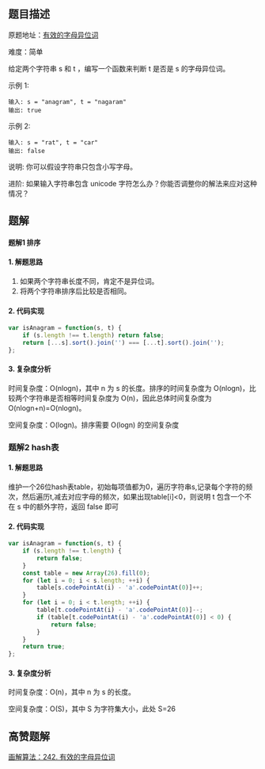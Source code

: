 ## 题目描述

原题地址：[有效的字母异位词](https://leetcode-cn.com/problems/valid-anagram/)

难度：简单

给定两个字符串 s 和 t ，编写一个函数来判断 t 是否是 s 的字母异位词。

示例 1:
```
输入: s = "anagram", t = "nagaram"
输出: true
```
示例 2:
```
输入: s = "rat", t = "car"
输出: false
```
说明:
你可以假设字符串只包含小写字母。

进阶:
如果输入字符串包含 unicode 字符怎么办？你能否调整你的解法来应对这种情况？

## 题解
#### 题解1 排序
#### 1. 解题思路
1. 如果两个字符串长度不同，肯定不是异位词。
2. 将两个字符串排序后比较是否相同。

#### 2. 代码实现
```js
var isAnagram = function(s, t) {
    if (s.length !== t.length) return false;
    return [...s].sort().join('') === [...t].sort().join('');
};
```

#### 3. 复杂度分析
时间复杂度：O(nlogn)，其中 n 为 s 的长度。排序的时间复杂度为 O(nlogn)，比较两个字符串是否相等时间复杂度为 O(n)，因此总体时间复杂度为 O(nlogn+n)=O(nlogn)。

空间复杂度：O(logn)。排序需要 O(logn) 的空间复杂度

### 题解2 hash表
#### 1. 解题思路
维护一个26位hash表table，初始每项值都为0，遍历字符串s,记录每个字符的频次，然后遍历t,减去对应字母的频次，如果出现table[i]<0，则说明 t 包含一个不在 s 中的额外字符，返回 false 即可

#### 2. 代码实现
```js
var isAnagram = function(s, t) {
    if (s.length !== t.length) {
        return false;
    }
    const table = new Array(26).fill(0);
    for (let i = 0; i < s.length; ++i) {
        table[s.codePointAt(i) - 'a'.codePointAt(0)]++;
    }
    for (let i = 0; i < t.length; ++i) {
        table[t.codePointAt(i) - 'a'.codePointAt(0)]--;
        if (table[t.codePointAt(i) - 'a'.codePointAt(0)] < 0) {
            return false;
        }
    }
    return true;
};
```

#### 3. 复杂度分析
时间复杂度：O(n)，其中 n 为 s 的长度。

空间复杂度：O(S)，其中 S 为字符集大小，此处 S=26

## 高赞题解
[画解算法：242. 有效的字母异位词](https://leetcode-cn.com/problems/valid-anagram/solution/hua-jie-suan-fa-242-you-xiao-de-zi-mu-yi-wei-ci-by/)